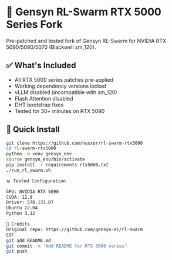 # 🚀 Gensyn RL-Swarm RTX 5000 Series Fork

Pre-patched and tested fork of Gensyn RL-Swarm for NVIDIA RTX 5090/5080/5070 (Blackwell sm_120).

## ✅ What's Included
- All RTX 5000 series patches pre-applied
- Working dependency versions locked
- vLLM disabled (incompatible with sm_120)
- Flash Attention disabled
- DHT bootstrap fixes
- Tested for 30+ minutes on RTX 5090

## 🎯 Quick Install
```bash
git clone https://github.com/nuxxor/rl-swarm-rtx5000
cd rl-swarm-rtx5000
python -m venv gensyn_env
source gensyn_env/bin/activate
pip install -r requirements-rtx5000.txt
./run_rl_swarm.sh

📊 Tested Configuration

GPU: NVIDIA RTX 5090
CUDA: 12.8
Driver: 570.133.07
Ubuntu 22.04
Python 3.12

🤝 Credits
Original repo: https://github.com/gensyn-ai/rl-swarm
EOF
git add README.md
git commit -m "Add README for RTX 5000 series"
git push
